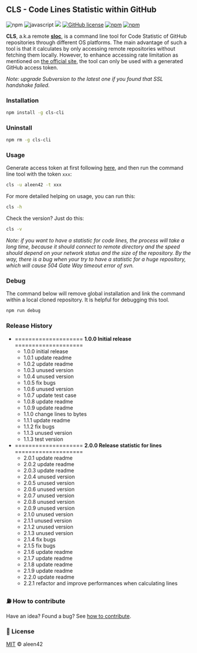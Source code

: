 ## CLS - Code Lines Statistic within GitHub

![npm](https://aleen42.github.io/badges/src/npm.svg) ![javascript](https://aleen42.github.io/badges/src/javascript.svg) ![](https://img.shields.io/badge/%20%20JavaScript-%20%20%20%20463L-f1e05a.svg) [![GitHub license](https://img.shields.io/badge/license-MIT-blue.svg)](https://raw.githubusercontent.com/aleen42/CLS/master/LICENSE) [![npm](https://img.shields.io/npm/v/cls-cli.svg)](https://www.npmjs.com/package/cls-cli) [![npm](https://img.shields.io/npm/dt/cls-cli.svg)](https://www.npmjs.com/package/cls-cli)

**CLS**, a.k.a remote [**sloc**](https://en.wikipedia.org/wiki/Source_lines_of_code), is a command line tool for Code Statistic of GitHub repositories through different OS platforms. The main advantage of such a tool is that it calculates by only accessing remote repositories without fetching them locally. However, to enhance accessing rate limitation as mentioned on [the official site](https://developer.github.com/v3/auth/#basic-authentication), the tool can only be used with a generated GitHub access token.

*Note: upgrade Subversion to the latest one if you found that SSL handshake failed.*

### Installation

```bash
npm install -g cls-cli
```

### Uninstall

```bash
npm rm -g cls-cli
```

### Usage

Generate access token at first following [here](https://github.com/blog/1509-personal-api-tokens), and then run the command line tool with the token `xxx`:

```bash
cls -u aleen42 -t xxx
```

For more detailed helping on usage, you can run this:

```bash
cls -h
```

Check the version? Just do this:

```bash
cls -v
```

*Note: if you want to have a statistic for code lines, the process will take a long time, because it should connect to remote directory and the speed should depend on your network status and the size of the repository. By the way, there is a bug when your try to have a statistic for a huge repository, which will cause 504 Gate Way timeout error of svn.*

### Debug

The command below will remove global installation and link the command within a local cloned repository. It is helpful for debugging this tool.

```bash
npm run debug
```

### Release History

* ==================== **1.0.0 Initial release** ====================
	* 1.0.0 initial release
	* 1.0.1 update readme
	* 1.0.2 update readme
	* 1.0.3 unused version
	* 1.0.4 unused version
	* 1.0.5 fix bugs
	* 1.0.6 unused version
	* 1.0.7 update test case
	* 1.0.8 update readme
	* 1.0.9 update readme
	* 1.1.0 change lines to bytes
	* 1.1.1 update readme
	* 1.1.2 fix bugs
	* 1.1.3 unused version
	* 1.1.3 test version
* ==================== **2.0.0 Release statistic for lines** ====================
	* 2.0.1 update readme
	* 2.0.2 update readme
	* 2.0.3 update readme
	* 2.0.4 unused version
	* 2.0.5 unused version
	* 2.0.6 unused version
	* 2.0.7 unused version
	* 2.0.8 unused version
	* 2.0.9 unused version
	* 2.1.0 unused version
	* 2.1.1 unused version
	* 2.1.2 unused version
	* 2.1.3 unused version
	* 2.1.4 fix bugs
	* 2.1.5 fix bugs
	* 2.1.6 update readme
	* 2.1.7 update readme
	* 2.1.8 update readme
	* 2.1.9 update readme
	* 2.2.0 update readme
	* 2.2.1 refactor and improve performances when calculating lines

### :fuelpump: How to contribute

Have an idea? Found a bug? See [how to contribute](https://aleen42.github.io/PersonalWiki/contribution.html).

### :scroll: License

[MIT](https://aleen42.github.io/PersonalWiki/MIT.html) © aleen42
